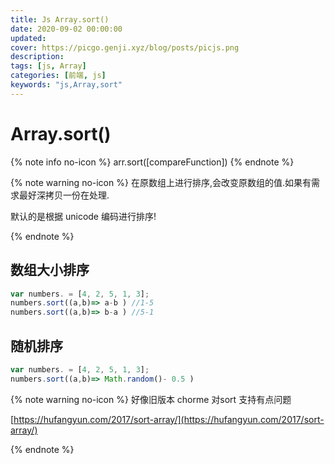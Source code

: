 ```yaml
---
title: Js Array.sort()
date: 2020-09-02 00:00:00
updated:
cover: https://picgo.genji.xyz/blog/posts/picjs.png
description:
tags: [js, Array]
categories: [前端, js]
keywords: "js,Array,sort"
---
```


#  Array.sort()



{% note info no-icon %}
arr.sort([compareFunction])
{% endnote %}

{% note warning no-icon %}
在原数组上进行排序,会改变原数组的值.如果有需求最好深拷贝一份在处理.

默认的是根据 unicode 编码进行排序!

{% endnote %}









## 数组大小排序

```js
var numbers. = [4, 2, 5, 1, 3];
numbers.sort((a,b)=> a-b ) //1-5   
numbers.sort((a,b)=> b-a ) //5-1  
```

## 随机排序

```js
var numbers. = [4, 2, 5, 1, 3];
numbers.sort((a,b)=> Math.random()- 0.5 )   
```



{% note warning no-icon %}
好像旧版本 chorme 对sort 支持有点问题 

[https://hufangyun.com/2017/sort-array/](https://hufangyun.com/2017/sort-array/)

{% endnote %}